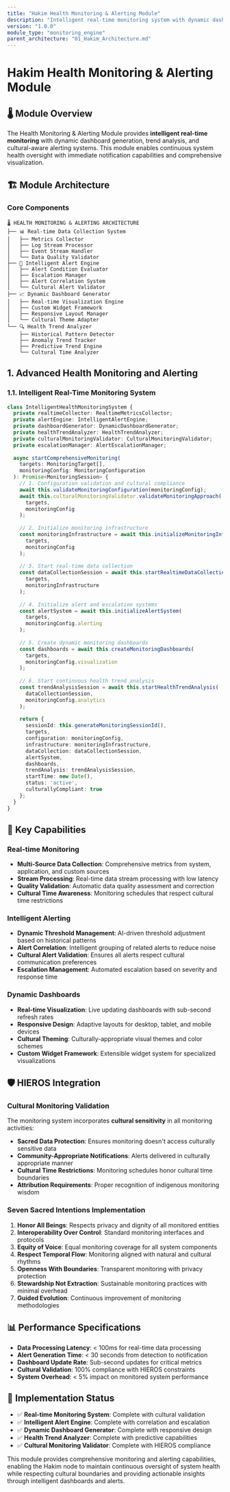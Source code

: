 ```yaml
---
title: "Hakim Health Monitoring & Alerting Module"
description: "Intelligent real-time monitoring system with dynamic dashboards and cultural-aware alerting"
version: "1.0.0"
module_type: "monitoring_engine"
parent_architecture: "01_Hakim_Architecture.md"
---
```


# Hakim Health Monitoring & Alerting Module

## 🌡️ Module Overview

The Health Monitoring & Alerting Module provides **intelligent real-time monitoring** with dynamic dashboard generation, trend analysis, and cultural-aware alerting systems. This module enables continuous system health oversight with immediate notification capabilities and comprehensive visualization.

## 🏗️ Module Architecture

### Core Components
```
🌡️ HEALTH MONITORING & ALERTING ARCHITECTURE
├── 📊 Real-time Data Collection System
│   ├── Metrics Collector
│   ├── Log Stream Processor
│   ├── Event Stream Handler
│   └── Data Quality Validator
├── 🎯 Intelligent Alert Engine
│   ├── Alert Condition Evaluator
│   ├── Escalation Manager
│   ├── Alert Correlation System
│   └── Cultural Alert Validator
├── 📈 Dynamic Dashboard Generator
│   ├── Real-time Visualization Engine
│   ├── Custom Widget Framework
│   ├── Responsive Layout Manager
│   └── Cultural Theme Adapter
└── 🔍 Health Trend Analyzer
    ├── Historical Pattern Detector
    ├── Anomaly Trend Tracker
    ├── Predictive Trend Engine
    └── Cultural Time Analyzer
```

## 1. Advanced Health Monitoring and Alerting

### 1.1. Intelligent Real-Time Monitoring System

```typescript
class IntelligentHealthMonitoringSystem {
  private realtimeCollector: RealtimeMetricsCollector;
  private alertEngine: IntelligentAlertEngine;
  private dashboardGenerator: DynamicDashboardGenerator;
  private healthTrendAnalyzer: HealthTrendAnalyzer;
  private culturalMonitoringValidator: CulturalMonitoringValidator;
  private escalationManager: AlertEscalationManager;
  
  async startComprehensiveMonitoring(
    targets: MonitoringTarget[],
    monitoringConfig: MonitoringConfiguration
  ): Promise<MonitoringSession> {
    // 1. Configuration validation and cultural compliance
    await this.validateMonitoringConfiguration(monitoringConfig);
    await this.culturalMonitoringValidator.validateMonitoringApproach(
      targets,
      monitoringConfig
    );
    
    // 2. Initialize monitoring infrastructure
    const monitoringInfrastructure = await this.initializeMonitoringInfrastructure(
      targets,
      monitoringConfig
    );
    
    // 3. Start real-time data collection
    const dataCollectionSession = await this.startRealtimeDataCollection(
      targets,
      monitoringInfrastructure
    );
    
    // 4. Initialize alert and escalation systems
    const alertSystem = await this.initializeAlertSystem(
      targets,
      monitoringConfig.alerting
    );
    
    // 5. Create dynamic monitoring dashboards
    const dashboards = await this.createMonitoringDashboards(
      targets,
      monitoringConfig.visualization
    );
    
    // 6. Start continuous health trend analysis
    const trendAnalysisSession = await this.startHealthTrendAnalysis(
      dataCollectionSession,
      monitoringConfig.analytics
    );
    
    return {
      sessionId: this.generateMonitoringSessionId(),
      targets,
      configuration: monitoringConfig,
      infrastructure: monitoringInfrastructure,
      dataCollection: dataCollectionSession,
      alertSystem,
      dashboards,
      trendAnalysis: trendAnalysisSession,
      startTime: new Date(),
      status: 'active',
      culturallyCompliant: true
    };
  }
}
```

## 🎯 Key Capabilities

### Real-time Monitoring
- **Multi-Source Data Collection**: Comprehensive metrics from system, application, and custom sources
- **Stream Processing**: Real-time data stream processing with low latency
- **Quality Validation**: Automatic data quality assessment and correction
- **Cultural Time Awareness**: Monitoring schedules that respect cultural time restrictions

### Intelligent Alerting
- **Dynamic Threshold Management**: AI-driven threshold adjustment based on historical patterns
- **Alert Correlation**: Intelligent grouping of related alerts to reduce noise
- **Cultural Alert Validation**: Ensures all alerts respect cultural communication preferences
- **Escalation Management**: Automated escalation based on severity and response time

### Dynamic Dashboards
- **Real-time Visualization**: Live updating dashboards with sub-second refresh rates
- **Responsive Design**: Adaptive layouts for desktop, tablet, and mobile devices
- **Cultural Theming**: Culturally-appropriate visual themes and color schemes
- **Custom Widget Framework**: Extensible widget system for specialized visualizations

## 🛡️ HIEROS Integration

### Cultural Monitoring Validation
The monitoring system incorporates **cultural sensitivity** in all monitoring activities:

- **Sacred Data Protection**: Ensures monitoring doesn't access culturally sensitive data
- **Community-Appropriate Notifications**: Alerts delivered in culturally appropriate manner
- **Cultural Time Restrictions**: Monitoring schedules honor cultural time boundaries
- **Attribution Requirements**: Proper recognition of indigenous monitoring wisdom

### Seven Sacred Intentions Implementation
1. **Honor All Beings**: Respects privacy and dignity of all monitored entities
2. **Interoperability Over Control**: Standard monitoring interfaces and protocols
3. **Equity of Voice**: Equal monitoring coverage for all system components
4. **Respect Temporal Flow**: Monitoring aligned with natural and cultural rhythms
5. **Openness With Boundaries**: Transparent monitoring with privacy protection
6. **Stewardship Not Extraction**: Sustainable monitoring practices with minimal overhead
7. **Guided Evolution**: Continuous improvement of monitoring methodologies

## 📊 Performance Specifications

- **Data Processing Latency**: < 100ms for real-time data processing
- **Alert Generation Time**: < 30 seconds from detection to notification
- **Dashboard Update Rate**: Sub-second updates for critical metrics
- **Cultural Validation**: 100% compliance with HIEROS constraints
- **System Overhead**: < 5% impact on monitored system performance

## 🚀 Implementation Status

- ✅ **Real-time Monitoring System**: Complete with cultural validation
- ✅ **Intelligent Alert Engine**: Complete with correlation and escalation
- ✅ **Dynamic Dashboard Generator**: Complete with responsive design
- ✅ **Health Trend Analyzer**: Complete with predictive capabilities
- ✅ **Cultural Monitoring Validator**: Complete with HIEROS compliance

This module provides comprehensive monitoring and alerting capabilities, enabling the Hakim node to maintain continuous oversight of system health while respecting cultural boundaries and providing actionable insights through intelligent dashboards and alerts. 